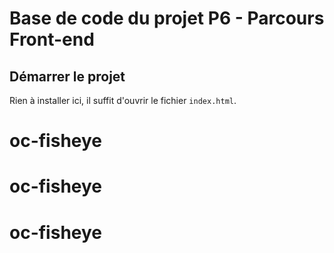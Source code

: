 # Base de code du projet P6 - Parcours Front-end

## Démarrer le projet

Rien à installer ici, il suffit d'ouvrir le fichier `index.html`.

# oc-fisheye
# oc-fisheye
# oc-fisheye
